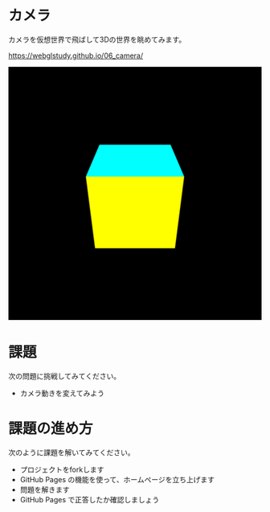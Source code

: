 # カメラ
カメラを仮想世界で飛ばして3Dの世界を眺めてみます。

https://webglstudy.github.io/06_camera/

![結果画像](result.gif)

# 課題
次の問題に挑戦してみてください。

- カメラ動きを変えてみよう

# 課題の進め方
次のように課題を解いてみてください。

- プロジェクトをforkします
- GitHub Pages の機能を使って、ホームページを立ち上げます
- 問題を解きます
- GitHub Pages で正答したか確認しましょう

